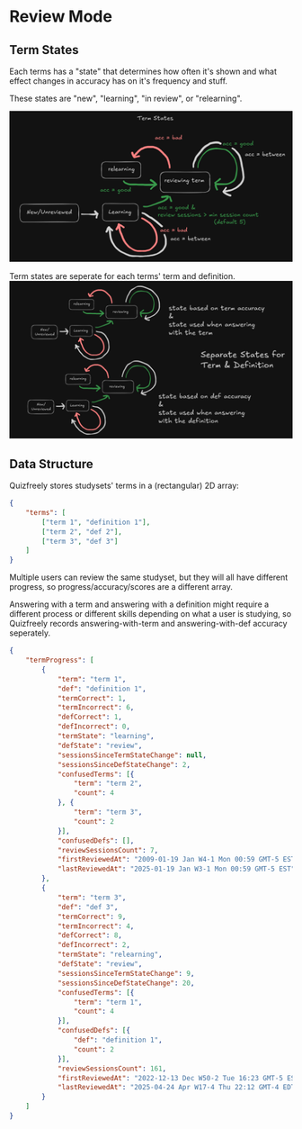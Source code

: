 # Review Mode

## Term States

Each terms has a "state" that determines how often it's shown and what effect changes in accuracy has on it's frequency and stuff. 

These states are "new", "learning", "in review", or "relearning".

![diagram showing term states; new/unreviewed terms become "learning" state terms which become "in review" after reaching a certain accuracy and number of review sessions, terms in review stay in review except when their accuracy decreases and they become "relearning" state terms which can then go back to "in review" state after increasing accuracy again](./review-mode-term-state-diagram.png)

Term states are seperate for each terms' term and definition.
![diagram showing seperate term states for the term and definition of each term](./review-mode-term-state-diagram-2.png)

## Data Structure

Quizfreely stores studysets' terms in a (rectangular) 2D array:
```json
{
    "terms": [
        ["term 1", "definition 1"],
        ["term 2", "def 2"],
        ["term 3", "def 3"]
    ]
}
```

Multiple users can review the same studyset, but they will all have different progress, so progress/accuracy/scores are a different array.

Answering with a term and answering with a definition might require a different process or different skills depending on what a user is studying, so Quizfreely records answering-with-term and answering-with-def accuracy seperately.
```json
{
    "termProgress": [
        {
            "term": "term 1",
            "def": "definition 1",
            "termCorrect": 1,
            "termIncorrect": 6,
            "defCorrect": 1,
            "defIncorrect": 0,
            "termState": "learning",
            "defState": "review",
            "sessionsSinceTermStateChange": null,
            "sessionsSinceDefStateChange": 2,
            "confusedTerms": [{
                "term": "term 2",
                "count": 4
            }, {
                "term": "term 3",
                "count": 2
            }],
            "confusedDefs": [],
            "reviewSessionsCount": 7,
            "firstReviewedAt": "2009-01-19 Jan W4-1 Mon 00:59 GMT-5 EST",
            "lastReviewedAt": "2025-01-19 Jan W3-1 Mon 00:59 GMT-5 EST"
        },
        {
            "term": "term 3",
            "def": "def 3",
            "termCorrect": 9,
            "termIncorrect": 4,
            "defCorrect": 8,
            "defIncorrect": 2,
            "termState": "relearning",
            "defState": "review",
            "sessionsSinceTermStateChange": 9,
            "sessionsSinceDefStateChange": 20,
            "confusedTerms": [{
                "term": "term 1",
                "count": 4
            }],
            "confusedDefs": [{
                "def": "definition 1",
                "count": 2
            }],
            "reviewSessionsCount": 161,
            "firstReviewedAt": "2022-12-13 Dec W50-2 Tue 16:23 GMT-5 EST",
            "lastReviewedAt": "2025-04-24 Apr W17-4 Thu 22:12 GMT-4 EDT"
        }
    ]
}
```
